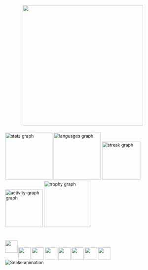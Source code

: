 <div align="left">
</div>

###

<div align="center">
  <img height="390" src="https://user-images.githubusercontent.com/74038190/225813708-98b745f2-7d22-48cf-9150-083f1b00d6c9.gif"  />
</div>

###

<div align="left">
  <img src="https://github-readme-stats.vercel.app/api?username=adityamahla26&hide_title=false&hide_rank=false&show_icons=true&include_all_commits=true&count_private=true&disable_animations=false&theme=dracula&locale=en&hide_border=false" height="153" alt="stats graph"  />
  <img src="https://github-readme-stats.vercel.app/api/top-langs?username=adityamahla26&locale=en&hide_title=false&layout=compact&card_width=320&langs_count=6&theme=darcula&hide_border=false" height="153" alt="languages graph"  />
  <img src="https://streak-stats.demolab.com?user=adityamahla26&locale=en&mode=daily&theme=dracula&hide_border=false&border_radius=5" height="124" alt="streak graph"  />
  <img src="https://github-readme-activity-graph.vercel.app/graph?username=adityamahla26&theme=dracula&radius=25&area=true&hide_border=false" height="122" alt="activity-graph graph"  />
  <img src="https://github-profile-trophy.vercel.app?username=adityamahla26&theme=dracula" height="150" alt="trophy graph"  />
</div>

###

<img align="left" height="0" src="https://i.giphy.com/media/v1.Y2lkPTc5MGI3NjExaXRkbThjZ2Vvd3lmOHNhb2RidG9vdzJ5Y2YxNXRjenU2ejJ6dDY5aCZlcD12MV9pbnRlcm5hbF9naWZfYnlfaWQmY3Q9Zw/rlg5rDvQp2Mvqp5wqq/giphy.gif"  />

###

<br clear="both">

<img align="left" height="40" src="https://user-images.githubusercontent.com/74038190/212257454-16e3712e-945a-4ca2-b238-408ad0bf87e6.gif"  />

###

<img align="left" height="40" src="https://user-images.githubusercontent.com/74038190/212257467-871d32b7-e401-42e8-a166-fcfd7baa4c6b.gif"  />

###

<img align="left" height="40" src="https://user-images.githubusercontent.com/74038190/212257460-738ff738-247f-4445-a718-cdd0ca76e2db.gif"  />

###

<img align="left" height="40" src="https://i.giphy.com/media/v1.Y2lkPTc5MGI3NjExbTd3dXVpdmc5YTQ1enpseGVnNmgxbGtoZThwMXJ0NmFxcHJ2dzNibyZlcD12MV9pbnRlcm5hbF9naWZfYnlfaWQmY3Q9cw/XAxylRMCdpbEWUAvr8/giphy.gif"  />

###

<img align="left" height="40" src="https://i.giphy.com/media/v1.Y2lkPTc5MGI3NjExZmxia2R4NWtkaWJvODRlemluMjR0bjU1aHV6bnpyYmMxMGI3YTU4ZyZlcD12MV9pbnRlcm5hbF9naWZfYnlfaWQmY3Q9cw/fsEaZldNC8A1PJ3mwp/giphy.gif"  />

###

<img align="left" height="40" src="https://user-images.githubusercontent.com/74038190/212257465-7ce8d493-cac5-494e-982a-5a9deb852c4b.gif"  />

###

<img align="left" height="40" src="https://user-images.githubusercontent.com/74038190/212281775-b468df30-4edc-4bf8-a4ee-f52e1aaddc86.gif"  />

###

<img align="left" height="40" src="https://i.giphy.com/media/v1.Y2lkPTc5MGI3NjExd2t3ejBqcWRrcnFpM29ya2h4enk3cm96Y3IyNWIxaDhoMTJoc25rNSZlcD12MV9pbnRlcm5hbF9naWZfYnlfaWQmY3Q9Zw/du3J3cXyzhj75IOgvA/giphy.gif"  />

###

<br clear="both">
<picture>
  <source media="(prefers-color-scheme: dark)" srcset="https://raw.githubusercontent.com/adityamahla26/adityamahla26/refs/heads/output/github-snake-dark.svg"/>
  <source media="(prefers-color-scheme: light)" srcset="https://raw.githubusercontent.com/adityamahla26/adityamahla26/refs/heads/output/github-snake.svg"/>
  <img src="https://raw.githubusercontent.com/adityamahla26/adityamahla26/output/snake.svg" alt="Snake animation" />
</picture>

###
